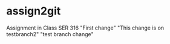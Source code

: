 # assign2git
Assignment in Class SER 316
"First change"
"This change is on testbranch2"
"test branch change"
